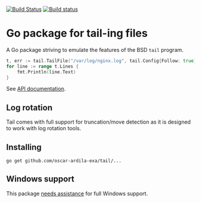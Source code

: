 [![Build Status](https://travis-ci.org/hpcloud/tail.svg)](https://travis-ci.org/hpcloud/tail)
[![Build status](https://ci.appveyor.com/api/projects/status/vrl3paf9md0a7bgk/branch/master?svg=true)](https://ci.appveyor.com/project/Nino-K/tail/branch/master)

# Go package for tail-ing files

A Go package striving to emulate the features of the BSD `tail` program. 

```Go
t, err := tail.TailFile("/var/log/nginx.log", tail.Config{Follow: true})
for line := range t.Lines {
    fmt.Println(line.Text)
}
```

See [API documentation](http://godoc.org/github.com/oscar-ardila-exa/tail).

## Log rotation

Tail comes with full support for truncation/move detection as it is
designed to work with log rotation tools.

## Installing

    go get github.com/oscar-ardila-exa/tail/...

## Windows support

This package [needs assistance](https://github.com/oscar-ardila-exa/tail/labels/Windows) for full Windows support.
